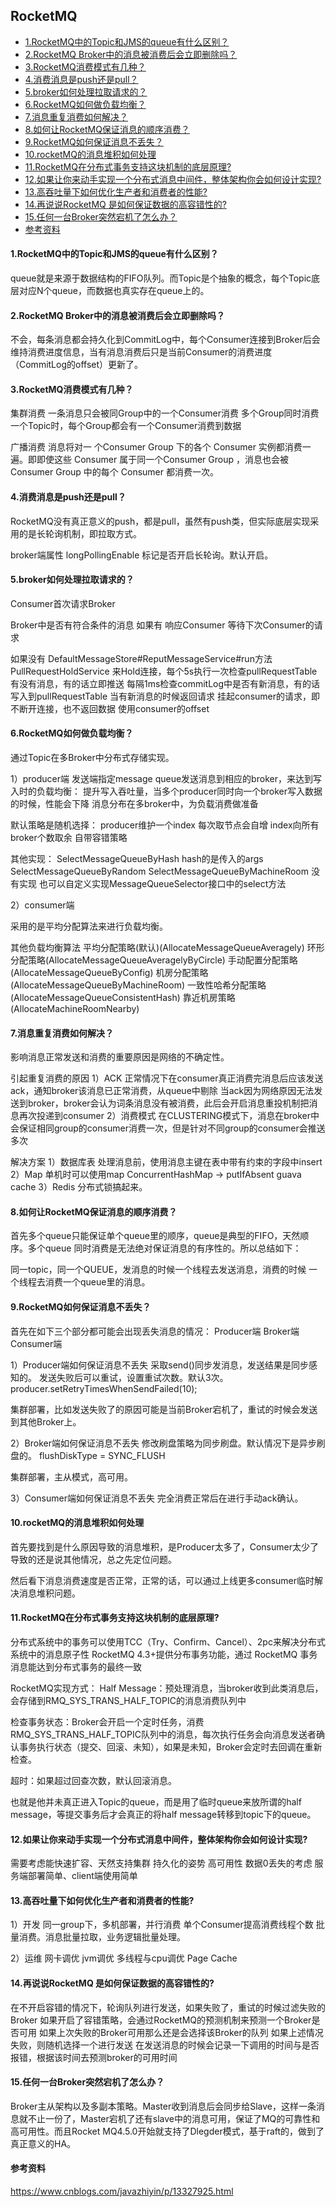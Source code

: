 ## RocketMQ

* [1.RocketMQ中的Topic和JMS的queue有什么区别？](#1rocketmq中的topic和jms的queue有什么区别)
* [2.RocketMQ Broker中的消息被消费后会立即删除吗？](#2rocketmq-broker中的消息被消费后会立即删除吗)
* [3.RocketMQ消费模式有几种？](#3rocketmq消费模式有几种)
* [4.消费消息是push还是pull？](#4消费消息是push还是pull)
* [5.broker如何处理拉取请求的？](#5broker如何处理拉取请求的)
* [6.RocketMQ如何做负载均衡？](#6rocketmq如何做负载均衡)
* [7.消息重复消费如何解决？](#7消息重复消费如何解决)
* [8.如何让RocketMQ保证消息的顺序消费？](#8如何让rocketmq保证消息的顺序消费)
* [9.RocketMQ如何保证消息不丢失？](#9rocketmq如何保证消息不丢失)
* [10.rocketMQ的消息堆积如何处理](#10rocketmq的消息堆积如何处理)
* [11.RocketMQ在分布式事务支持这块机制的底层原理?](#11rocketmq在分布式事务支持这块机制的底层原理)
* [12.如果让你来动手实现一个分布式消息中间件，整体架构你会如何设计实现?](#12如果让你来动手实现一个分布式消息中间件整体架构你会如何设计实现)
* [13.高吞吐量下如何优化生产者和消费者的性能?](#13高吞吐量下如何优化生产者和消费者的性能)
* [14.再说说RocketMQ 是如何保证数据的高容错性的?](#14再说说rocketmq-是如何保证数据的高容错性的)
* [15.任何一台Broker突然宕机了怎么办？](#15任何一台broker突然宕机了怎么办)
* [参考资料](#参考资料)


#### 1.RocketMQ中的Topic和JMS的queue有什么区别？

queue就是来源于数据结构的FIFO队列。而Topic是个抽象的概念，每个Topic底层对应N个queue，而数据也真实存在queue上的。

#### 2.RocketMQ Broker中的消息被消费后会立即删除吗？

不会，每条消息都会持久化到CommitLog中，每个Consumer连接到Broker后会维持消费进度信息，当有消息消费后只是当前Consumer的消费进度（CommitLog的offset）更新了。

#### 3.RocketMQ消费模式有几种？

集群消费
一条消息只会被同Group中的一个Consumer消费
多个Group同时消费一个Topic时，每个Group都会有一个Consumer消费到数据

广播消费
消息将对一 个Consumer Group 下的各个 Consumer 实例都消费一遍。即即使这些 Consumer 属于同一个Consumer Group ，消息也会被 Consumer Group 中的每个 Consumer 都消费一次。

#### 4.消费消息是push还是pull？

RocketMQ没有真正意义的push，都是pull，虽然有push类，但实际底层实现采用的是长轮询机制，即拉取方式。

broker端属性 longPollingEnable 标记是否开启长轮询。默认开启。

#### 5.broker如何处理拉取请求的？

Consumer首次请求Broker

Broker中是否有符合条件的消息
如果有
响应Consumer
等待下次Consumer的请求

如果没有
DefaultMessageStore#ReputMessageService#run方法
PullRequestHoldService 来Hold连接，每个5s执行一次检查pullRequestTable有没有消息，有的话立即推送
每隔1ms检查commitLog中是否有新消息，有的话写入到pullRequestTable
当有新消息的时候返回请求
挂起consumer的请求，即不断开连接，也不返回数据
使用consumer的offset

#### 6.RocketMQ如何做负载均衡？

通过Topic在多Broker中分布式存储实现。

1）producer端
发送端指定message queue发送消息到相应的broker，来达到写入时的负载均衡：
提升写入吞吐量，当多个producer同时向一个broker写入数据的时候，性能会下降
消息分布在多broker中，为负载消费做准备

默认策略是随机选择：
producer维护一个index
每次取节点会自增
index向所有broker个数取余
自带容错策略

其他实现：
SelectMessageQueueByHash
hash的是传入的args
SelectMessageQueueByRandom
SelectMessageQueueByMachineRoom 没有实现
也可以自定义实现MessageQueueSelector接口中的select方法


2）consumer端

采用的是平均分配算法来进行负载均衡。

其他负载均衡算法
平均分配策略(默认)(AllocateMessageQueueAveragely) 环形分配策略(AllocateMessageQueueAveragelyByCircle) 手动配置分配策略(AllocateMessageQueueByConfig) 机房分配策略(AllocateMessageQueueByMachineRoom) 一致性哈希分配策略(AllocateMessageQueueConsistentHash) 靠近机房策略(AllocateMachineRoomNearby)

#### 7.消息重复消费如何解决？

影响消息正常发送和消费的重要原因是网络的不确定性。

引起重复消费的原因
1）ACK
正常情况下在consumer真正消费完消息后应该发送ack，通知broker该消息已正常消费，从queue中剔除
当ack因为网络原因无法发送到broker，broker会认为词条消息没有被消费，此后会开启消息重投机制把消息再次投递到consumer
2）消费模式
在CLUSTERING模式下，消息在broker中会保证相同group的consumer消费一次，但是针对不同group的consumer会推送多次

解决方案
1）数据库表
处理消息前，使用消息主键在表中带有约束的字段中insert
2）Map
单机时可以使用map ConcurrentHashMap -> putIfAbsent   guava cache
3）Redis
分布式锁搞起来。

#### 8.如何让RocketMQ保证消息的顺序消费？

首先多个queue只能保证单个queue里的顺序，queue是典型的FIFO，天然顺序。多个queue 同时消费是无法绝对保证消息的有序性的。所以总结如下：

同一topic，同一个QUEUE，发消息的时候一个线程去发送消息，消费的时候 一个线程去消费一个queue里的消息。

#### 9.RocketMQ如何保证消息不丢失？

首先在如下三个部分都可能会出现丢失消息的情况：
Producer端
Broker端
Consumer端

1）Producer端如何保证消息不丢失
采取send()同步发消息，发送结果是同步感知的。
发送失败后可以重试，设置重试次数。默认3次。
producer.setRetryTimesWhenSendFailed(10);

集群部署，比如发送失败了的原因可能是当前Broker宕机了，重试的时候会发送到其他Broker上。

2）Broker端如何保证消息不丢失
修改刷盘策略为同步刷盘。默认情况下是异步刷盘的。
flushDiskType = SYNC_FLUSH

集群部署，主从模式，高可用。

3）Consumer端如何保证消息不丢失
完全消费正常后在进行手动ack确认。

#### 10.rocketMQ的消息堆积如何处理

首先要找到是什么原因导致的消息堆积，是Producer太多了，Consumer太少了导致的还是说其他情况，总之先定位问题。

然后看下消息消费速度是否正常，正常的话，可以通过上线更多consumer临时解决消息堆积问题。

#### 11.RocketMQ在分布式事务支持这块机制的底层原理?

分布式系统中的事务可以使用TCC（Try、Confirm、Cancel）、2pc来解决分布式系统中的消息原子性
RocketMQ 4.3+提供分布事务功能，通过 RocketMQ 事务消息能达到分布式事务的最终一致

RocketMQ实现方式：
Half Message：预处理消息，当broker收到此类消息后，会存储到RMQ_SYS_TRANS_HALF_TOPIC的消息消费队列中

检查事务状态：Broker会开启一个定时任务，消费RMQ_SYS_TRANS_HALF_TOPIC队列中的消息，每次执行任务会向消息发送者确认事务执行状态（提交、回滚、未知），如果是未知，Broker会定时去回调在重新检查。

超时：如果超过回查次数，默认回滚消息。

也就是他并未真正进入Topic的queue，而是用了临时queue来放所谓的half message，等提交事务后才会真正的将half message转移到topic下的queue。

#### 12.如果让你来动手实现一个分布式消息中间件，整体架构你会如何设计实现?

需要考虑能快速扩容、天然支持集群
持久化的姿势
高可用性
数据0丢失的考虑
服务端部署简单、client端使用简单

#### 13.高吞吐量下如何优化生产者和消费者的性能?

1）开发
同一group下，多机部署，并行消费
单个Consumer提高消费线程个数
批量消费。消息批量拉取，业务逻辑批量处理。

2）运维
网卡调优
jvm调优
多线程与cpu调优
Page Cache

#### 14.再说说RocketMQ 是如何保证数据的高容错性的?

在不开启容错的情况下，轮询队列进行发送，如果失败了，重试的时候过滤失败的Broker
如果开启了容错策略，会通过RocketMQ的预测机制来预测一个Broker是否可用
如果上次失败的Broker可用那么还是会选择该Broker的队列
如果上述情况失败，则随机选择一个进行发送
在发送消息的时候会记录一下调用的时间与是否报错，根据该时间去预测broker的可用时间

#### 15.任何一台Broker突然宕机了怎么办？

Broker主从架构以及多副本策略。Master收到消息后会同步给Slave，这样一条消息就不止一份了，Master宕机了还有slave中的消息可用，保证了MQ的可靠性和高可用性。而且Rocket MQ4.5.0开始就支持了Dlegder模式，基于raft的，做到了真正意义的HA。

#### 参考资料

https://www.cnblogs.com/javazhiyin/p/13327925.html
